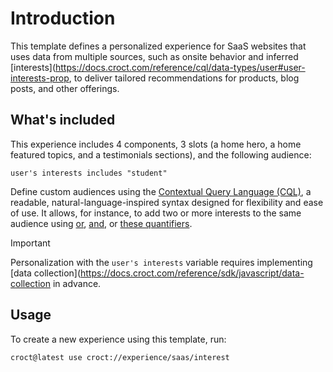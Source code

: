 # Introduction

This template defines a personalized experience for SaaS websites that uses data from multiple sources, such as onsite behavior and inferred [interests](https://docs.croct.com/reference/cql/data-types/user#user-interests-prop, to deliver tailored recommendations for products, blog posts, and other offerings.

## What's included

This experience includes 4 components, 3 slots (a home hero, a home featured topics, and a testimonials sections), and the following audience:

```cql
user's interests includes "student"
```

Define custom audiences using the [Contextual Query Language (CQL)](https://docs.croct.com/reference/cql/introduction), a readable, natural-language-inspired syntax designed for flexibility and ease of use. It allows, for instance, to add two or more interests to the same audience using [or](https://docs.croct.com/reference/cql/expressions/operations/logical#or), [and](https://docs.croct.com/reference/cql/expressions/operations/logical#and), or [these quantifiers](https://docs.croct.com/reference/cql/expressions/quantifiers).

> [!IMPORTANT]
> Personalization with the `user's interests` variable requires implementing [data collection](https://docs.croct.com/reference/sdk/javascript/data-collection in advance.

## Usage

To create a new experience using this template, run:

```js-pm
croct@latest use croct://experience/saas/interest
```
